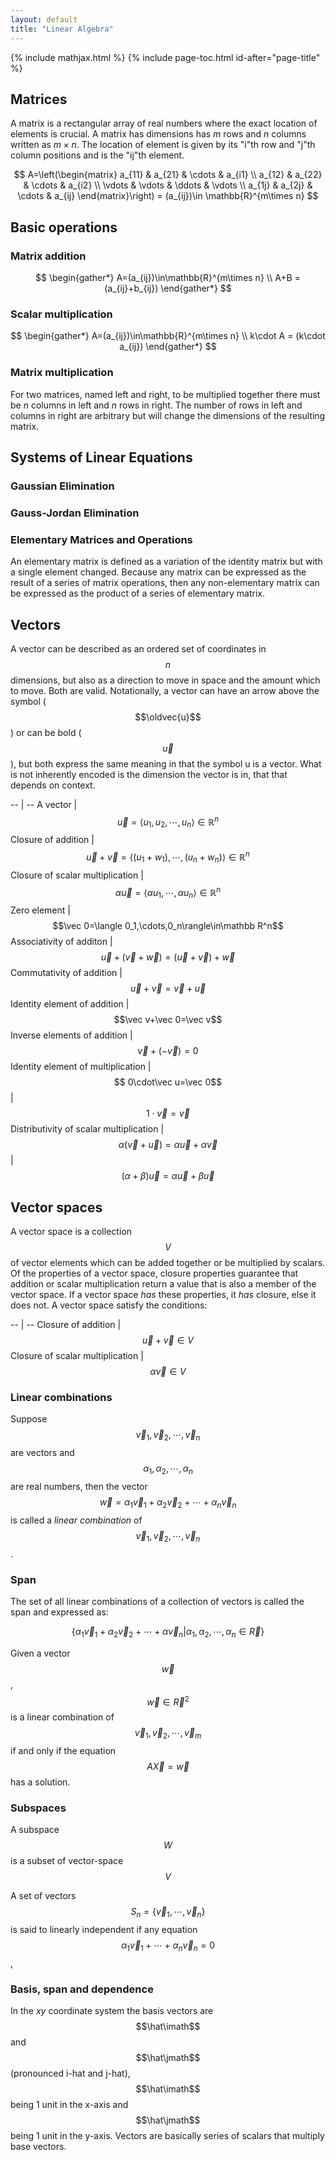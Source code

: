 ```yaml
---
layout: default
title: "Linear Algebra"
---
```


{% include mathjax.html %}
{% include page-toc.html id-after="page-title" %}

<div id="mathjax-preamble" style="display:none;">
$$
\let\oldvec\vec
\renewcommand{\vec}[1]{\mathbf{#1}}
$$
</div>

## Matrices

A matrix is a rectangular array of real numbers where the exact location of
elements is crucial. A matrix has dimensions has *m* rows and *n* columns
written as $m\times n$. The location of element is given by its "i"th
row and "j"th column positions and is the "ij"th element.

$$
A=\left(\begin{matrix}
a_{11} & a_{21} & \cdots & a_{i1} \\
a_{12} & a_{22} & \cdots & a_{i2} \\
\vdots & \vdots & \ddots & \vdots \\
a_{1j} & a_{2j} & \cdots & a_{ij}
\end{matrix}\right) = (a_{ij})\in \mathbb{R}^{m\times n}
$$

## Basic operations

### Matrix addition

$$
\begin{gather*}
A=(a_{ij})\in\mathbb{R}^{m\times n} \\
A+B = (a_{ij}+b_{ij})
\end{gather*}
$$

### Scalar multiplication

$$
\begin{gather*}
A=(a_{ij})\in\mathbb{R}^{m\times n} \\
k\cdot A = (k\cdot a_{ij})
\end{gather*}
$$

### Matrix multiplication

For two matrices, named left and right, to be multiplied together there must be
*n* columns in left and *n* rows in right. The number of rows in left and
columns in right are arbitrary but will change the dimensions of the resulting
matrix.

<!--
#### 2x2 matrices

$$
\begin{bmatrix}
  a_{1} & a_{2} \\
  a_{3} & a_{4} \\
\end{bmatrix}
\begin{bmatrix}
  b_{1} & b_{2} \\
  b_{3} & b_{4} \\
\end{bmatrix} =
\begin{bmatrix}
  (a_{1}b_{1}+a_{2}b_{3}) &
  (a_{1}b_{2}+a_{2}b_{4})
  \\
  (a_{3}b_{1}+a_{4}b_{3}) &
  (a_{3}b_{2}+a_{4}b_{4})
\end{bmatrix}
$$

#### 3x3 matrices

$$
\begin{bmatrix}
  a_{1}&a_{2}&a_{3} \\
  a_{4}&a_{5}&a_{6} \\
  a_{7}&a_{8}&a_{9}
\end{bmatrix}
\begin{bmatrix}
  b_{1}&b_{2}&b_{3} \\
  b_{4}&b_{5}&b_{6} \\
  b_{7}&b_{8}&b_{9}
\end{bmatrix} =
\begin{bmatrix}
  (a_{1}b_{1}+a_{2}b_{4}+a_{3}b_{7}) & (a_{1}b_{2}+a_{2}b_{5}+a_{3}b_{8}) & (a_{1}b_{3}+a_{2}b_{6}+a_{3}b_{9}) \\
  (a_{4}b_{1}+a_{5}b_{4}+a_{6}b_{7}) & (a_{4}b_{2}+a_{5}b_{5}+a_{6}b_{8}) & (a_{4}b_{3}+a_{5}b_{6}+a_{6}b_{9}) \\
  (a_{4}b_{1}+a_{5}b_{4}+a_{6}b_{7}) & (a_{4}b_{2}+a_{5}b_{5}+a_{6}b_{8}) & (a_{4}b_{3}+a_{5}b_{6}+a_{6}b_{9})
\end{bmatrix}
$$
-->

## Systems of Linear Equations

### Gaussian Elimination

### Gauss-Jordan Elimination

### Elementary Matrices and Operations

An elementary matrix is defined as a variation of the identity matrix but with a
single element changed. Because any matrix can be expressed as the result of a
series of matrix operations, then any non-elementary matrix can be expressed as
the product of a series of elementary matrix.

## Vectors

A vector can be described as an ordered set of coordinates in $$n$$ dimensions,
but also as a direction to move in space and the amount which to move. Both are
valid. Notationally, a vector can have an arrow above the symbol
($$\oldvec{u}$$) or can be bold ($$\vec{u}$$), but both express the same
meaning in that the symbol u is a vector. What is not inherently encoded is the
dimension the vector is in, that that depends on context.

-- | --
A vector | $$\vec u=\langle u_1,u_2,\cdots,u_n\rangle\in\mathbb R^n$$
Closure of addition | $$\vec u+\vec v=\langle (u_1+w_1),\cdots,(u_n+w_n)\rangle\in\mathbb R^n$$
Closure of scalar multiplication | $$\alpha\vec u=\langle \alpha u_1,\cdots,\alpha u_n\rangle\in\mathbb R^n$$
Zero element | $$\vec 0=\langle 0_1,\cdots,0_n\rangle\in\mathbb R^n$$
Associativity of additon | $$\vec u+(\vec v+\vec w)=(\vec u+\vec v)+\vec w$$
Commutativity of addition | $$\vec u+\vec v=\vec v+\vec u$$
Identity element of addition | $$\vec v+\vec 0=\vec v$$
Inverse elements of addition | $$\vec v+(-\vec v)=0$$
Identity element of multiplication | $$ 0\cdot\vec u=\vec 0$$
| $$1\cdot\vec v=\vec v$$
Distributivity of scalar multiplication | $$\alpha(\vec v+\vec u)=\alpha\vec u+\alpha\vec v$$
| $$(\alpha+\beta)\vec u=\alpha\vec u+\beta\vec u$$

## Vector spaces

A vector space is a collection $$V$$ of vector elements  which can be added
together or be multiplied by scalars. Of the properties of a vector space,
closure properties guarantee that addition or scalar multiplication return a
value that is also a member of the vector space. If a vector space *has* these
properties, it *has* closure, else it does not. A vector space satisfy the
conditions:

-- | --
Closure of addition | $$\vec u+\vec v\in V$$
Closure of scalar multiplication | $$\alpha\vec v\in V$$

### Linear combinations

Suppose $$\vec v_1,\vec v_2,\cdots,\vec v_n$$ are vectors and
$$\alpha_1,\alpha_2,\cdots,\alpha_n$$ are real numbers, then the vector $$\vec
w=\alpha_1\vec v_1+\alpha_2\vec v_2+\cdots+\alpha_n\vec v_n$$ is called a
*linear combination* of $$\vec v_1,\vec v_2,\cdots,\vec v_n$$.

### Span

The set of all linear combinations of a collection of vectors is called the span
and expressed as:

$$\{\alpha_1\vec v_1+\alpha_2\vec v_2+\cdots+\alpha\vec v_n| \alpha_1,\alpha_2,\cdots,\alpha_n\in\vec R\}$$

Given a vector $$\vec w$$, $$\vec w\in\vec R^2$$ is a linear combination of
$$\vec v_1,\vec v_2,\cdots,\vec v_m$$ if and only if the equation $$A\vec X=\vec
w$$ has a solution.

### Subspaces

A subspace $$W$$ is a subset of vector-space $$V$$

<!--- Linear independence-->

A set of vectors $$S_n=\{\vec v_1,\cdots,\vec v_n\}$$ is said to linearly
independent if any equation $$\alpha_1\vec v_1+\cdots+\alpha_n\vec
v_n=0$$,

<!--Row reduce-->

<!--"The whole space"?-->

### Basis, span and dependence

In the *xy* coordinate system the basis vectors are $$\hat\imath$$ and
$$\hat\jmath$$ (pronounced i-hat and j-hat), $$\hat\imath$$ being 1 unit in the
x-axis and $$\hat\jmath$$ being 1 unit in the y-axis. Vectors are basically
series of scalars that multiply base vectors.


